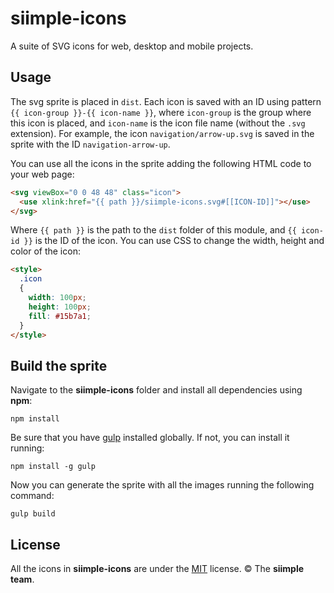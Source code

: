 # siimple-icons

A suite of SVG icons for web, desktop and mobile projects.


## Usage

The svg sprite is placed in `dist`. Each icon is saved with an ID using pattern `{{ icon-group }}-{{ icon-name }}`, where `icon-group` is the group where this icon is placed, and `icon-name` is the icon file name (without the `.svg` extension). For example, the icon `navigation/arrow-up.svg` is saved in the sprite with the ID `navigation-arrow-up`.  

You can use all the icons in the sprite adding the following HTML code to your web page:

```html
<svg viewBox="0 0 48 48" class="icon">
  <use xlink:href="{{ path }}/siimple-icons.svg#[[ICON-ID]]"></use>
</svg>
```

Where `{{ path }}` is the path to the `dist` folder of this module, and `{{ icon-id }}` is the ID of the icon. You can use CSS to change the width, height and color of the icon: 

```html
<style>
  .icon 
  {
    width: 100px;
    height: 100px;
    fill: #15b7a1;
  }
</style>
```

## Build the sprite

Navigate to the **siimple-icons** folder and install all dependencies using **npm**:

```
npm install
```

Be sure that you have [gulp](https://github.com/gulpjs/gulp) installed globally. If not, you can install it running: 

```
npm install -g gulp
```

Now you can generate the sprite with all the images running the following command:

```
gulp build
```



## License 

All the icons in **siimple-icons** are under the [MIT](./LICENSE) license. &copy; The **siimple team**.
